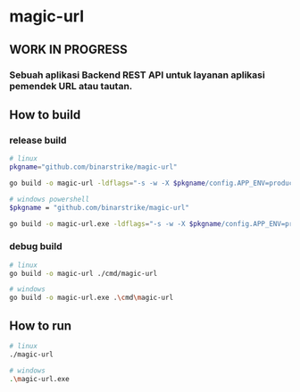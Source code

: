 # magic-url

## WORK IN PROGRESS

### Sebuah aplikasi Backend REST API untuk layanan aplikasi pemendek URL atau tautan.

## How to build

### release build
```sh
# linux
pkgname="github.com/binarstrike/magic-url"

go build -o magic-url -ldflags="-s -w -X $pkgname/config.APP_ENV=production -X $pkgname/config.APP_VERSION=0.0.3-release" -trimpath $pkgname/cmd/magic-url/...

# windows powershell
$pkgname = "github.com/binarstrike/magic-url"

go build -o magic-url.exe -ldflags="-s -w -X $pkgname/config.APP_ENV=production -X $pkgname/config.APP_VERSION=0.0.3-release" -trimpath $pkgname/cmd/magic-url/...
```

### debug build
```sh
# linux
go build -o magic-url ./cmd/magic-url

# windows
go build -o magic-url.exe .\cmd\magic-url
```

## How to run

```sh
# linux
./magic-url

# windows
.\magic-url.exe
```